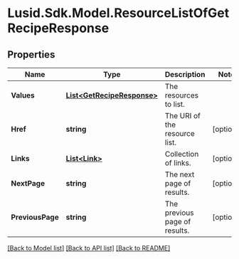 
# Lusid.Sdk.Model.ResourceListOfGetRecipeResponse

## Properties

Name | Type | Description | Notes
------------ | ------------- | ------------- | -------------
**Values** | [**List&lt;GetRecipeResponse&gt;**](GetRecipeResponse.md) | The resources to list. | 
**Href** | **string** | The URI of the resource list. | [optional] 
**Links** | [**List&lt;Link&gt;**](Link.md) | Collection of links. | [optional] 
**NextPage** | **string** | The next page of results. | [optional] 
**PreviousPage** | **string** | The previous page of results. | [optional] 

[[Back to Model list]](../README.md#documentation-for-models)
[[Back to API list]](../README.md#documentation-for-api-endpoints)
[[Back to README]](../README.md)


